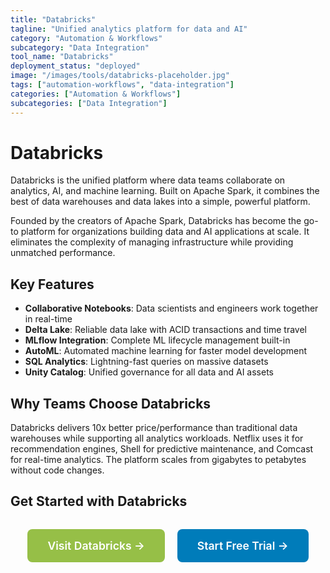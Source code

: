 ```yaml
---
title: "Databricks"
tagline: "Unified analytics platform for data and AI"
category: "Automation & Workflows"
subcategory: "Data Integration"
tool_name: "Databricks"
deployment_status: "deployed"
image: "/images/tools/databricks-placeholder.jpg"
tags: ["automation-workflows", "data-integration"]
categories: ["Automation & Workflows"]
subcategories: ["Data Integration"]
---
```


# Databricks

Databricks is the unified platform where data teams collaborate on analytics, AI, and machine learning. Built on Apache Spark, it combines the best of data warehouses and data lakes into a simple, powerful platform.

Founded by the creators of Apache Spark, Databricks has become the go-to platform for organizations building data and AI applications at scale. It eliminates the complexity of managing infrastructure while providing unmatched performance.

## Key Features
- **Collaborative Notebooks**: Data scientists and engineers work together in real-time
- **Delta Lake**: Reliable data lake with ACID transactions and time travel
- **MLflow Integration**: Complete ML lifecycle management built-in
- **AutoML**: Automated machine learning for faster model development
- **SQL Analytics**: Lightning-fast queries on massive datasets
- **Unity Catalog**: Unified governance for all data and AI assets

## Why Teams Choose Databricks
Databricks delivers 10x better price/performance than traditional data warehouses while supporting all analytics workloads. Netflix uses it for recommendation engines, Shell for predictive maintenance, and Comcast for real-time analytics. The platform scales from gigabytes to petabytes without code changes.

## Get Started with Databricks

<div style="text-align: center; margin: 2rem 0;">
  <a href="https://databricks.com" target="_blank" rel="noopener noreferrer" style="display: inline-block; background: #96BF47; color: white; padding: 1rem 2rem; text-decoration: none; border-radius: 8px; font-weight: 600; font-size: 1.1rem; margin-right: 1rem;">Visit Databricks →</a>
  <a href="https://databricks.com/try-databricks" target="_blank" rel="noopener noreferrer" style="display: inline-block; background: #007cba; color: white; padding: 1rem 2rem; text-decoration: none; border-radius: 8px; font-weight: 600; font-size: 1.1rem;">Start Free Trial →</a>
</div>